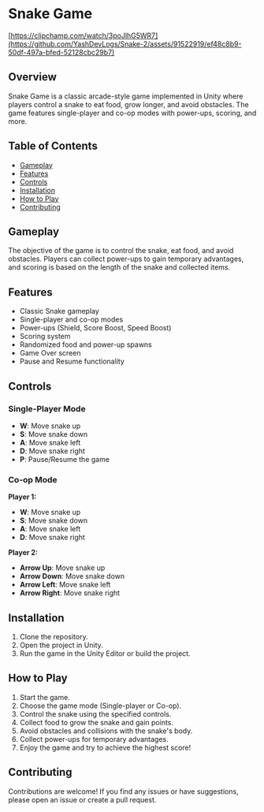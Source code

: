 # Snake Game

[https://clipchamp.com/watch/3poJlhG5WR7](https://github.com/YashDevLogs/Snake-2/assets/91522919/ef48c8b9-50df-497a-bfed-52128cbc29b7)

## Overview

Snake Game is a classic arcade-style game implemented in Unity where players control a snake to eat food, grow longer, and avoid obstacles. The game features single-player and co-op modes with power-ups, scoring, and more.

## Table of Contents

- [Gameplay](#gameplay)
- [Features](#features)
- [Controls](#controls)
- [Installation](#installation)
- [How to Play](#how-to-play)
- [Contributing](#contributing)

## Gameplay

The objective of the game is to control the snake, eat food, and avoid obstacles. Players can collect power-ups to gain temporary advantages, and scoring is based on the length of the snake and collected items.

## Features

- Classic Snake gameplay
- Single-player and co-op modes
- Power-ups (Shield, Score Boost, Speed Boost)
- Scoring system
- Randomized food and power-up spawns
- Game Over screen
- Pause and Resume functionality

## Controls

### Single-Player Mode

- **W**: Move snake up
- **S**: Move snake down
- **A**: Move snake left
- **D**: Move snake right
- **P**: Pause/Resume the game

### Co-op Mode

**Player 1:**
- **W**: Move snake up
- **S**: Move snake down
- **A**: Move snake left
- **D**: Move snake right

**Player 2:**
- **Arrow Up**: Move snake up
- **Arrow Down**: Move snake down
- **Arrow Left**: Move snake left
- **Arrow Right**: Move snake right

## Installation

1. Clone the repository.
2. Open the project in Unity.
3. Run the game in the Unity Editor or build the project.

## How to Play

1. Start the game.
2. Choose the game mode (Single-player or Co-op).
3. Control the snake using the specified controls.
4. Collect food to grow the snake and gain points.
5. Avoid obstacles and collisions with the snake's body.
6. Collect power-ups for temporary advantages.
7. Enjoy the game and try to achieve the highest score!


## Contributing

Contributions are welcome! If you find any issues or have suggestions, please open an issue or create a pull request.
